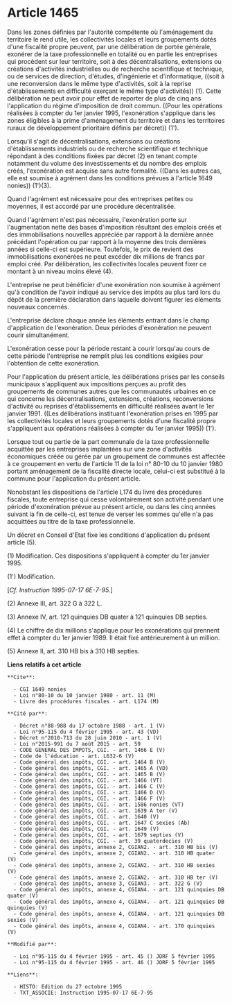 # Article 1465

Dans les zones définies par l'autorité compétente où l'aménagement du territoire le rend utile, les collectivités locales et
leurs groupements dotés d'une fiscalité propre peuvent, par une délibération de portée générale, exonérer de la taxe
professionnelle en totalité ou en partie les entreprises qui procèdent sur leur territoire, soit à des décentralisations,
extensions ou créations d'activités industrielles ou de recherche scientifique et technique, ou de services de direction,
d'études, d'ingénierie et d'informatique, ((soit à une reconversion dans le même type d'activités, soit à la reprise
d'établissements en difficulté exerçant le même type d'activités)) (1). Cette délibération ne peut avoir pour effet de
reporter de plus de cinq ans l'application du régime d'imposition de droit commun. ((Pour les opérations réalisées à compter
du 1er janvier 1995, l'exonération s'applique dans les zones éligibles à la prime d'aménagement du territoire et dans les
territoires ruraux de développement prioritaire définis par décret)) (1').

Lorsqu'il s'agit de décentralisations, extensions ou créations d'établissements industriels ou de recherche scientifique et
technique répondant à des conditions fixées par décret (2) en tenant compte notamment du volume des investissements et du
nombre des emplois créés, l'exonération est acquise sans autre formalité. ((Dans les autres cas, elle est soumise à agrément
dans les conditions prévues à l'article 1649 nonies)) (1')(3).

Quand l'agrément est nécessaire pour des entreprises petites ou moyennes, il est accordé par une procédure décentralisée.

Quand l'agrément n'est pas nécessaire, l'exonération porte sur l'augmentation nette des bases d'imposition résultant des
emplois créés et des immobilisations nouvelles appréciée par rapport à la dernière année précédant l'opération ou par rapport
à la moyenne des trois dernières années si celle-ci est supérieure. Toutefois, le prix de revient des immobilisations
exonérées ne peut excéder dix millions de francs par emploi créé. Par délibération, les collectivités locales peuvent fixer
ce montant à un niveau moins élevé (4).

L'entreprise ne peut bénéficier d'une exonération non soumise à agrément qu'à condition de l'avoir indiqué au service des
impôts au plus tard lors du dépôt de la première déclaration dans laquelle doivent figurer les éléments nouveaux concernés.

L'entreprise déclare chaque année les éléments entrant dans le champ d'application de l'exonération. Deux périodes
d'exonération ne peuvent courir simultanément.

L'exonération cesse pour la période restant à courir lorsqu'au cours de cette période l'entreprise ne remplit plus les
conditions exigées pour l'obtention de cette exonération.

Pour l'application du présent article, les délibérations prises par les conseils municipaux s'appliquent aux impositions
perçues au profit des groupements de communes autres que les communautés urbaines en ce qui concerne les décentralisations,
extensions, créations, reconversions d'activité ou reprises d'établissements en difficulté réalisées avant le 1er janvier
1991. ((Les délibérations instituant l'exonération prises en 1995 par les collectivités locales et leurs groupements dotés
d'une fiscalité propre s'appliquent aux opérations réalisées à compter du 1er janvier 1995)) (1').

Lorsque tout ou partie de la part communale de la taxe professionnelle acquittée par les entreprises implantées sur une zone
d'activités économiques créée ou gérée par un groupement de communes est affectée à ce groupement en vertu de l'article 11 de
la loi n° 80-10 du 10 janvier 1980 portant aménagement de la fiscalité directe locale, celui-ci est substitué à la commune
pour l'application du présent article.

Nonobstant les dispositions de l'article L174 du livre des procédures fiscales, toute entreprise qui cesse volontairement son
activité pendant une période d'exonération prévue au présent article, ou dans les cinq années suivant la fin de celle-ci, est
tenue de verser les sommes qu'elle n'a pas acquittées au titre de la taxe professionnelle.

Un décret en Conseil d'Etat fixe les conditions d'application du présent article (5).

(1) Modification. Ces dispositions s'appliquent à compter du 1er janvier 1995.

(1') Modification.

[*Cf. Instruction 1995-07-17 6E-7-95.*]

(2) Annexe III, art. 322 G à 322 L.

(3) Annexe IV, art. 121 quinquies DB quater à 121 quinquies DB septies.

(4) Le chiffre de dix millions s'applique pour les exonérations qui prennent effet à compter du 1er janvier 1989. Il était
fixé antérieurement à un million.

(5) Annexe II, art. 310 HB bis à 310 HB septies.

**Liens relatifs à cet article**

	**Cite**:

	  - CGI 1649 nonies
	  - Loi n°80-10 du 10 janvier 1980 - art. 11 (M)
	  - Livre des procédures fiscales - art. L174 (M)

	**Cité par**:

	  - Décret n°88-988 du 17 octobre 1988 - art. 1 (V)
	  - Loi n°95-115 du 4 février 1995 - art. 43 (VD)
	  - Décret n°2010-713 du 28 juin 2010 - art. 1 (V)
	  - Loi n°2015-991 du 7 août 2015 - art. 59
	  - CODE GENERAL DES IMPOTS, CGI. - art. 1466 E (V)
	  - Code de l'éducation - art. L632-6 (V)
	  - Code général des impôts, CGI. - art. 1464 B (V)
	  - Code général des impôts, CGI. - art. 1465 A (VD)
	  - Code général des impôts, CGI. - art. 1465 B (V)
	  - Code général des impôts, CGI. - art. 1466 (VT)
	  - Code général des impôts, CGI. - art. 1466 C (V)
	  - Code général des impôts, CGI. - art. 1466 D (V)
	  - Code général des impôts, CGI. - art. 1466 F (V)
	  - Code général des impôts, CGI. - art. 1586 nonies (VT)
	  - Code général des impôts, CGI. - art. 1639 A ter (V)
	  - Code général des impôts, CGI. - art. 1640 (V)
	  - Code général des impôts, CGI. - art. 1647 C sexies (Ab)
	  - Code général des impôts, CGI. - art. 1649 (V)
	  - Code général des impôts, CGI. - art. 1679 septies (V)
	  - Code général des impôts, CGI. - art. 39 quaterdecies (V)
	  - Code général des impôts, annexe 2, CGIAN2. - art. 310 HB bis (V)
	  - Code général des impôts, annexe 2, CGIAN2. - art. 310 HB quater (V)
	  - Code général des impôts, annexe 2, CGIAN2. - art. 310 HB sexies (V)
	  - Code général des impôts, annexe 2, CGIAN2. - art. 310 HB ter (V)
	  - Code général des impôts, annexe 3, CGIAN3. - art. 322 G (V)
	  - Code général des impôts, annexe 4, CGIAN4. - art. 121 quinquies DB quater (V)
	  - Code général des impôts, annexe 4, CGIAN4. - art. 121 quinquies DB quinquies (V)
	  - Code général des impôts, annexe 4, CGIAN4. - art. 121 quinquies DB sexies (V)
	  - Code général des impôts, annexe 4, CGIAN4. - art. 170 quinquies (V)

	**Modifié par**:

	  - Loi n°95-115 du 4 février 1995 - art. 45 () JORF 5 février 1995
	  - Loi n°95-115 du 4 février 1995 - art. 46 () JORF 5 février 1995

	**Liens**:

	  - HISTO: Edition du 27 octobre 1995
	  - TXT_ASSOCIE: Instruction 1995-07-17 6E-7-95
